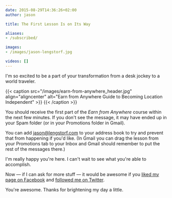 ```yaml
---
date: 2015-08-29T14:36:26+02:00
author: jason

title: The First Lesson Is on Its Way

aliases:
- /subscribed/

images:
- /images/jason-lengstorf.jpg

videos: []
---
```

I'm so excited to be a part of your transformation from a desk jockey to a world traveler.

{{< caption src="/images/earn-from-anywhere_header.jpg"
            align="aligncenter"
            alt="Earn from Anywhere Guide to Becoming Location Independent" >}}
{{< /caption >}}

You should receive the first part of the *Earn from Anywhere* course within the next few minutes. If you don't see the message, it may have ended up in your Spam folder (or in your Promotions folder in Gmail).

You can add <jason@lengstorf.com> to your address book to try and prevent that from happening if you'd like. (In Gmail you can drag the lesson from your Promotions tab to your Inbox and Gmail should remember to put the rest of the messages there.)

I'm really happy you're here. I can't wait to see what you're able to accomplish.

Now — if I can ask for more stuff — it would be awesome if you [liked my page on Facebook][1] and [followed me on Twitter][2].

You're awesome. Thanks for brightening my day a little.

<!-- Facebook Conversion Code for Sign-Ups -->

<script>(function() {
  var _fbq = window._fbq || (window._fbq = []);
  if (!_fbq.loaded) {
    var fbds = document.createElement('script');
    fbds.async = true;
    fbds.src = '//connect.facebook.net/en_US/fbds.js';
    var s = document.getElementsByTagName('script')[0];
    s.parentNode.insertBefore(fbds, s);
    _fbq.loaded = true;
  }
})();
window._fbq = window._fbq || [];
window._fbq.push(['track', '6026256627202', {'value':'0.00','currency':'USD'}]);
</script> <noscript>
  <img height="1" width="1" alt="" style="display:none" src="https://www.facebook.com/tr?ev=6026256627202&cd[value]=0.00&cd[currency]=USD&noscript=1" />
</noscript>

 [1]: https://facebook.com/jlengstorf
 [2]: https://twitter.com/jlengstorf
